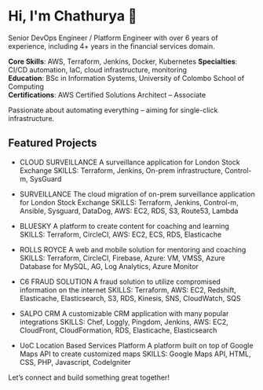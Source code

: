 # Hi, I'm Chathurya 👋

Senior DevOps Engineer / Platform Engineer with over 6 years of experience, including 4+ years in the financial services domain.

 **Core Skills**: AWS, Terraform, Jenkins, Docker, Kubernetes
 **Specialties**: CI/CD automation, IaC, cloud infrastructure, monitoring  
 **Education**: BSc in Information Systems, University of Colombo School of Computing  
 **Certifications**: AWS Certified Solutions Architect – Associate

Passionate about automating everything – aiming for single-click infrastructure.

## Featured Projects
- CLOUD SURVEILLANCE
  A surveillance application for London Stock Exchange
  SKILLS: Terraform, Jenkins, On-prem infrastructure, Control-m, SysGuard
  
- SURVEILLANCE
  The cloud migration of on-prem surveillance application for London Stock Exchange
  SKILLS: Terraform, Jenkins, Control-m, Ansible, Sysguard, DataDog, AWS: EC2, RDS, S3, Route53, Lambda
  
- BLUESKY
  A platform to create content for coaching and learning
  SKILLS: Terraform, CircleCI, AWS: EC2, ECS, RDS, Elasticache
  
- ROLLS ROYCE
  A web and mobile solution for mentoring and coaching
  SKILLS: Terraform, CircleCI, Firebase, Azure: VM, VMSS, Azure Database for MySQL, AG, Log Analytics, Azure Monitor
  
- C6 FRAUD SOLUTION
  A fraud solution to utilize compromised information on the internet
  SKILLS: Terraform, AWS: EC2, Redshift, Elasticache, Elasticsearch, S3, RDS, Kinesis, SNS, CloudWatch, SQS
  
- SALPO CRM
  A customizable CRM application with many popular integrations
  SKILLS: Chef, Loggly, Pingdom, Jenkins, AWS: EC2, CloudFront, CloudFormation, RDS, Elasticache, Elasticsearch
  
- UoC Location Based Services Platform
  A platform built on top of Google Maps API to create customized maps
  SKILLS: Google Maps API, HTML, CSS, PHP, Javascript, CodeIgniter

Let’s connect and build something great together!
